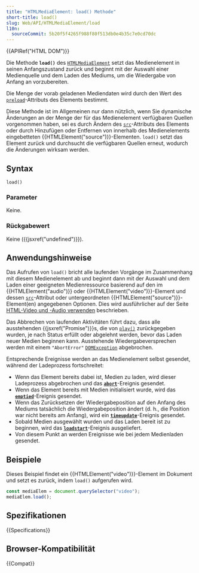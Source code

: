 ```yaml
---
title: "HTMLMediaElement: load() Methode"
short-title: load()
slug: Web/API/HTMLMediaElement/load
l10n:
  sourceCommit: 5b20f5f4265f988f80f513db0e4b35c7e0cd70dc
---
```


{{APIRef("HTML DOM")}}

Die Methode **`load()`** des [`HTMLMediaElement`](/de/docs/Web/API/HTMLMediaElement) setzt das Medienelement in seinen Anfangszustand zurück und beginnt mit der Auswahl einer Medienquelle und dem Laden des Mediums, um die Wiedergabe von Anfang an vorzubereiten.

Die Menge der vorab geladenen Mediendaten wird durch den Wert des [`preload`](/de/docs/Web/HTML/Element/video#preload)-Attributs des Elements bestimmt.

Diese Methode ist im Allgemeinen nur dann nützlich, wenn Sie dynamische Änderungen an der Menge der für das Medienelement verfügbaren Quellen vorgenommen haben, sei es durch Ändern des [`src`](/de/docs/Web/HTML/Element/video#src)-Attributs des Elements oder durch Hinzufügen oder Entfernen von innerhalb des Medienelements eingebetteten {{HTMLElement("source")}}-Elementen. `load()` setzt das Element zurück und durchsucht die verfügbaren Quellen erneut, wodurch die Änderungen wirksam werden.

## Syntax

```js-nolint
load()
```

### Parameter

Keine.

### Rückgabewert

Keine ({{jsxref("undefined")}}).

## Anwendungshinweise

Das Aufrufen von `load()` bricht alle laufenden Vorgänge im Zusammenhang mit diesem Medienelement ab und beginnt dann mit der Auswahl und dem Laden einer geeigneten Medienressource basierend auf den im {{HTMLElement("audio")}} oder {{HTMLElement("video")}}-Element und dessen [`src`](/de/docs/Web/HTML/Element/video#src)-Attribut oder untergeordneten {{HTMLElement("source")}}-Element(en) angegebenen Optionen. Dies wird ausführlicher auf der Seite [HTML-Video und -Audio verwenden](/de/docs/Learn_web_development/Core/Structuring_content/HTML_video_and_audio#using_multiple_source_formats_to_improve_compatibility) beschrieben.

Das Abbrechen von laufenden Aktivitäten führt dazu, dass alle ausstehenden {{jsxref("Promise")}}s, die von [`play()`](/de/docs/Web/API/HTMLMediaElement/play) zurückgegeben wurden, je nach Status erfüllt oder abgelehnt werden, bevor das Laden neuer Medien beginnen kann. Ausstehende Wiedergabeversprechen werden mit einem `"AbortError"` [`DOMException`](/de/docs/Web/API/DOMException) abgebrochen.

Entsprechende Ereignisse werden an das Medienelement selbst gesendet, während der Ladeprozess fortschreitet:

- Wenn das Element bereits dabei ist, Medien zu laden, wird dieser Ladeprozess abgebrochen und das **[`abort`](/de/docs/Web/API/HTMLMediaElement/abort_event)**-Ereignis gesendet.
- Wenn das Element bereits mit Medien initialisiert wurde, wird das **[`emptied`](/de/docs/Web/API/HTMLMediaElement/emptied_event)**-Ereignis gesendet.
- Wenn das Zurücksetzen der Wiedergabeposition auf den Anfang des Mediums tatsächlich die Wiedergabeposition ändert (d. h., die Position war nicht bereits am Anfang), wird ein **[`timeupdate`](/de/docs/Web/API/HTMLMediaElement/timeupdate_event)**-Ereignis gesendet.
- Sobald Medien ausgewählt wurden und das Laden bereit ist zu beginnen, wird das **[`loadstart`](/de/docs/Web/API/HTMLMediaElement/loadstart_event)**-Ereignis ausgeliefert.
- Von diesem Punkt an werden Ereignisse wie bei jedem Medienladen gesendet.

## Beispiele

Dieses Beispiel findet ein {{HTMLElement("video")}}-Element im Dokument und setzt es zurück, indem `load()` aufgerufen wird.

```js
const mediaElem = document.querySelector("video");
mediaElem.load();
```

## Spezifikationen

{{Specifications}}

## Browser-Kompatibilität

{{Compat}}

